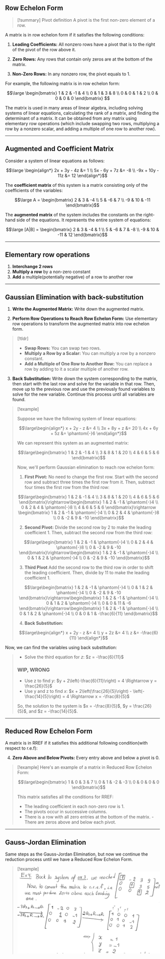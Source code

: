 ## Row Echelon Form


> [!summary] Pivot definition
> A pivot is the first non-zero element of a row.


A matrix is in row echelon form if it satisfies the following conditions:

1. **Leading Coefficients:** All nonzero rows have a pivot that is to the right of the pivot of the row above it.

2. **Zero Rows:** Any rows that contain only zeros are at the bottom of the matrix.

3. **Non-Zero Rows:** In any nonzero row, the pivot equals to 1.

For example, the following matrix is in row echelon form:


$$\large \begin{bmatrix}
1 & 2 & -1 & 4 \\
0 & 1 & 3 & 8 \\
0 & 0 & 1 & 2 \\
0 & 0 & 0 & 0
\end{bmatrix}
$$

The matrix is used in many areas of linear algebra, including solving systems of linear equations, calculating the rank of a matrix, and finding the determinant of a matrix. It can be obtained from any matrix using elementary row operations (which include swapping two rows, multiplying a row by a nonzero scalar, and adding a multiple of one row to another row).

---

## Augmented and Coefficient Matrix

Consider a system of linear equations as follows: 

$$\large \begin{align*} 2x + 3y - 4z &= 1 \\ 5x - 6y + 7z &= -8 \\ -9x + 10y - 11z &= 12 \end{align*}$$

The **coefficient matrix** of this system is a matrix consisting only of the coefficients of the variables: 

$$\large A = \begin{bmatrix} 2 & 3 & -4 \\ 5 & -6 & 7 \\ -9 & 10 & -11 \end{bmatrix}$$

The **augmented matrix** of the system includes the constants on the right-hand side of the equations. It represents the entire system of equations: 

$$\large [A|B] = \begin{bmatrix} 2 & 3 & -4 & 1 \\ 5 & -6 & 7 & -8 \\ -9 & 10 & -11 & 12 \end{bmatrix}$$

---

## Elementary row operations

1. **Interchange 2 rows**
2. **Multiply a row** by a non-zero constant
3. **Add** a multiple(potentially negative) of a row to another row

---

## Gaussian Elimination with back-substitution

1. **Write the Augmented Matrix:** Write down the augmented matrix.
    
2. **Perform Row Operations to Reach Row Echelon Form:** Use elementary row operations to transform the augmented matrix into row echelon form.
    
> [!tldr]
> - **Swap Rows:** You can swap two rows.
> - **Multiply a Row by a Scalar:** You can multiply a row by a nonzero constant.
> - **Add a Multiple of One Row to Another Row:** You can replace a row by adding to it a scalar multiple of another row.
	
3. **Back Substitution:** Write down the system corresponding to the matrix, then start with the last row and solve for the variable in that row. Then, move up to the previous row and use the previously found variables to solve for the new variable. Continue this process until all variables are found.


> [!example]
> 
> Suppose we have the following system of linear equations:
> 
> $$\large\begin{align*}
x + 2y - z &= 4 \\
3x + 8y + z &= 20 \\
4x + 6y + 5z &= \phantom{-}6
\end{align*}$$
>
>We can represent this system as an augmented matrix:
>
>$$\large\begin{bmatrix}
1 & 2 & -1 & 4 \\
3 & 8 & 1 & 20 \\
4 & 6 & 5 & 6
\end{bmatrix}$$
> 
> Now, we'll perform Gaussian elimination to reach row echelon form:
>
>1. **First Pivot:**
   No need to change the first row. Start with the second row and subtract three times the first row from it. Then, subtract four times the first row from the third row:
>
>$$\large\begin{bmatrix}
1 & 2 & -1 & 4 \\
3 & 8 & 1 & 20 \\
4 & 6 & 5 & 6
\end{bmatrix}\rightarrow\begin{bmatrix}
1 & 2 & -1 & \phantom{-}4 \\
0 & 2 & 4 & \phantom{-}8 \\
4 & 6 & 5 & 6
\end{bmatrix}\rightarrow
\begin{bmatrix}
1 & 2 & -1 & \phantom{-}4 \\
0 & 2 & 4 & \phantom{-}8 \\
0 & -2 & 9 & -10
\end{bmatrix}$$
>
>2. **Second Pivot:**
   Divide the second row by 2 to make the leading coefficient 1. Then, subtract the second row from the third row:
>
>$$\large\begin{bmatrix}
1 & 2 & -1 & \phantom{-}4 \\
0 & 2 & 4 & \phantom{-}8 \\
0 & -2 & 9 & -10
\end{bmatrix}\rightarrow\begin{bmatrix}
1 & 2 & -1 & \phantom{-}4 \\
0 & 1 & 2 & \phantom{-}4 \\
0 & -2 & 9 & -10
\end{bmatrix}$$
>
>3. **Third Pivot**
>   Add the second row to the third row in order to shift the leading coefficient. Then, divide by 11 to make the leading coefficient 1.
>   
> $$\large\begin{bmatrix}
1 & 2 & -1 & \phantom{-}4 \\
0 & 1 & 2 & \phantom{-}4 \\
0 & -2 & 9 & -10
\end{bmatrix}\rightarrow\begin{bmatrix}
1 & 2 & -1 & \phantom{-}4 \\
0 & 1 & 2 & \phantom{-}4 \\
0 & 0 & 11 & -6
\end{bmatrix}\rightarrow\begin{bmatrix}
1 & 2 & -1 & \phantom{-}4 \\
0 & 1 & 2 & \phantom{-}4 \\
0 & 0 & 1 & -\frac{6}{11}
\end{bmatrix}$$
>
>4. **Back Substitution:**
>   
> $$\large\begin{align*} x + 2y - z &= 4 \\ y + 2z &= 4 \\ z &= -\frac{6}{11} \end{align*}$$
>   
   Now, we can find the variables using back substitution:
>   - Solve the third equation for $z$:  $z = -\frac{6}{11}$
>  ### WIP, WRONG
>   - Use z to find $y$: $y + 2\left(-\frac{6}{11}\right) = 4 \Rightarrow y = \frac{26}{5}$
>   - Use y and z to find $x$: $x + 2\left(\frac{26}{5}\right) - \left(-\frac{14}{5}\right) = 4 \Rightarrow x = -\frac{8}{5}$
>
>
>So, the solution to the system is $x = -\frac{8}{5}$, $y = \frac{26}{5}$, and $z = -\frac{14}{5}$.

---

## Reduced Row Echelon Form

A matrix is in RREF if it satisfies this additional following condition(with respect to r.e.f): 

4. **Zero Above and Below Pivots:** Every entry above and below a pivot is 0. 


> [!example]
> Here's an example of a matrix in Reduced Row Echelon Form: 
> 
> $$\large\begin{bmatrix} 1 & 0 & 3 & 7 \\ 0 & 1 & -2 & -3 \\ 0 & 0 & 0 & 0 \end{bmatrix}$$
> 
> This matrix satisfies all the conditions for RREF: 
> - The leading coefficient in each non-zero row is 1. 
> - The pivots occur in successive columns. 
> - There is a row with all zero entries at the bottom of the matrix. - There are zeros above and below each pivot.

---

## Gauss-Jordan Elimination

Same steps as the Gauss-Jordan Elimination, but now we continue the reduction process until we have a Reduced Row Echelon Form.


> [!example]
> ![](../z_images/Pasted%20image%2020230806102622.png)
